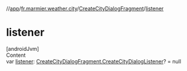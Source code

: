 //[app](../../../index.md)/[fr.marmier.weather.city](../index.md)/[CreateCityDialogFragment](index.md)/[listener](listener.md)



# listener  
[androidJvm]  
Content  
var [listener](listener.md): [CreateCityDialogFragment.CreateCityDialogListener](-create-city-dialog-listener/index.md)? = null  



